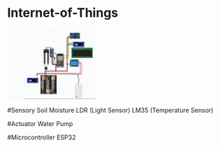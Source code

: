 # Internet-of-Things
<img src="https://github.com/WasiatD/Internet-of-Things/blob/main/Screenshot%202024-06-16%20142145.png" width="40%" />  

#Sensory
Soil Moisture 
LDR (Light Sensor)
LM35 (Temperature Sensor)

#Actuator
Water Pump

#Microcontroller
ESP32

